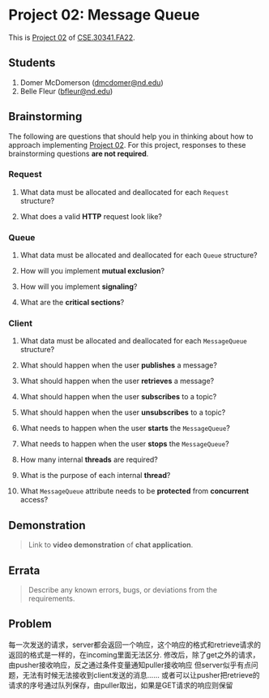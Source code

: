 # Project 02: Message Queue

This is [Project 02] of [CSE.30341.FA22].

## Students

1. Domer McDomerson (dmcdomer@nd.edu)
2. Belle Fleur (bfleur@nd.edu)

## Brainstorming

The following are questions that should help you in thinking about how to
approach implementing [Project 02].  For this project, responses to these
brainstorming questions **are not required**.

### Request

1. What data must be allocated and deallocated for each `Request` structure?

2. What does a valid **HTTP** request look like?

### Queue

1. What data must be allocated and deallocated for each `Queue` structure?

2. How will you implement **mutual exclusion**?

3. How will you implement **signaling**?
    
4. What are the **critical sections**?

### Client

1. What data must be allocated and deallocated for each `MessageQueue`
   structure?

2. What should happen when the user **publishes** a message?

3. What should happen when the user **retrieves** a message?

4. What should happen when the user **subscribes** to a topic?

5. What should happen when the user **unsubscribes** to a topic?
    
6. What needs to happen when the user **starts** the `MessageQueue`?

7. What needs to happen when the user **stops** the `MessageQueue`?

8. How many internal **threads** are required?

9. What is the purpose of each internal **thread**?

10. What `MessageQueue` attribute needs to be **protected** from **concurrent**
    access?
    
## Demonstration

> Link to **video demonstration** of **chat application**.

## Errata

> Describe any known errors, bugs, or deviations from the requirements.

[Project 02]:       https://www3.nd.edu/~pbui/teaching/cse.30341.fa22/project02.html
[CSE.30341.FA22]:   https://www3.nd.edu/~pbui/teaching/cse.30341.fa22/

## Problem
每一次发送的请求，server都会返回一个响应，这个响应的格式和retrieve请求的返回的格式是一样的，在incoming里面无法区分.
修改后，除了get之外的请求，由pusher接收响应，反之通过条件变量通知puller接收响应
但server似乎有点问题，无法有时候无法接收到client发送的消息……
或者可以让pusher把retrieve的请求的序号通过队列保存，由puller取出，如果是GET请求的响应则保留
